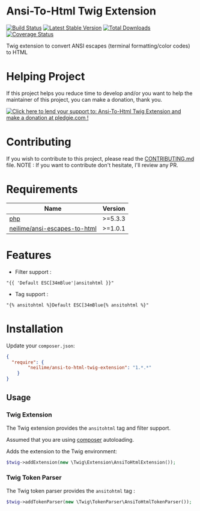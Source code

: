 Ansi-To-Html Twig Extension
=======================

[![Build Status](https://travis-ci.org/neilime/ansi-to-html-twig-extension.svg?branch=master)](https://travis-ci.org/neilime/ansi-to-html-twig-extension)
[![Latest Stable Version](https://poser.pugx.org/neilime/ansi-to-html-twig-extension/v/stable.svg)](https://packagist.org/packages/neilime/ansi-to-html-twig-extension)
[![Total Downloads](https://poser.pugx.org/neilime/ansi-to-html-twig-extension/downloads.svg)](https://packagist.org/packages/neilime/ansi-to-html-twig-extension)
[![Coverage Status](https://coveralls.io/repos/github/neilime/ansi-to-html-twig-extension/badge.svg?branch=master)](https://coveralls.io/github/neilime/ansi-to-html-twig-extension?branch=master)

Twig extension to convert ANSI escapes (terminal formatting/color codes) to HTML

# Helping Project

If this project helps you reduce time to develop and/or you want to help the maintainer of this project, you can make a donation, thank you.

<a href='https://pledgie.com/campaigns/33104'><img alt='Click here to lend your support to: Ansi-To-Html Twig Extension and make a donation at pledgie.com !' src='https://pledgie.com/campaigns/33104.png?skin_name=chrome' border='0' ></a>

# Contributing

If you wish to contribute to this project, please read the [CONTRIBUTING.md](CONTRIBUTING.md) file.
NOTE : If you want to contribute don't hesitate, I'll review any PR.

# Requirements

Name | Version
-----|--------
[php](https://secure.php.net/) | >=5.3.3
[neilime/ansi-escapes-to-html](https://github.com/neilime/ansi-escapes-to-html) | >=1.0.1

# Features

 * Filter support :
```twig
"{{ 'Default ESC[34mBlue'|ansitohtml }}"
```
 * Tag support :
```twig
"{% ansitohtml %}Default ESC[34mBlue{% ansitohtml %}"
```


# Installation

Update your `composer.json`:

```json
{
  "require": {
        "neilime/ansi-to-html-twig-extension": "1.*.*"
    }
}
```

## Usage

### Twig Extension

The Twig extension provides the `ansitohtml` tag and filter support.

Assumed that you are using [composer](http://getcomposer.org) autoloading.

Adds the extension to the Twig environment:
```php
$twig->addExtension(new \Twig\Extension\AnsiToHtmlExtension());
```
### Twig Token Parser

The Twig token parser provides the `ansitohtml` tag :
```php
$twig->addTokenParser(new \Twig\TokenParser\AnsiToHtmlTokenParser());
```
